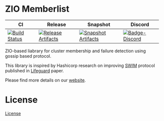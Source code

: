 # ZIO Memberlist

| CI | Release | Snapshot | Discord |
| --- | --- | --- | --- |
| [![Build Status][Badge-Circle]][Link-Circle] | [![Release Artifacts][Badge-SonatypeReleases]][Link-SonatypeReleases] | [![Snapshot Artifacts][Badge-SonatypeSnapshots]][Link-SonatypeSnapshots] | [![Badge-Discord]][Link-Discord] |

ZIO-based liabrary for cluster membership and failure detection using gossip based protocol.

This library is inspired by Hashicorp research on improving [SWIM](https://ieeexplore.ieee.org/document/1028914) protocol published in [Lifeguard](https://ieeexplore.ieee.org/document/1028914) paper. 

Please find more details on our [website](https://zio.github.io/zio-memberlist/).


# License
[License](LICENSE)

[Badge-SonatypeReleases]: https://img.shields.io/nexus/r/https/oss.sonatype.org/dev.zio/zio-memberlist_2.12.svg "Sonatype Releases"
[Badge-SonatypeSnapshots]: https://img.shields.io/nexus/s/https/oss.sonatype.org/dev.zio/zio-memberlist_2.12.svg "Sonatype Snapshots"
[Badge-Discord]: https://img.shields.io/discord/629491597070827530?logo=discord "chat on discord"
[Badge-Circle]: https://circleci.com/gh/zio/zio-memberlist.svg?style=svg "circleci"
[Link-Circle]: https://circleci.com/gh/zio/zio-memberlist "circleci"
[Link-SonatypeReleases]: https://oss.sonatype.org/content/repositories/releases/dev/zio/zio-memberlist_2.12/ "Sonatype Releases"
[Link-SonatypeSnapshots]: https://oss.sonatype.org/content/repositories/snapshots/dev/zio/zio-memberlist_2.12/ "Sonatype Snapshots"
[Link-Discord]: https://discord.gg/2ccFBr4 "Discord"

